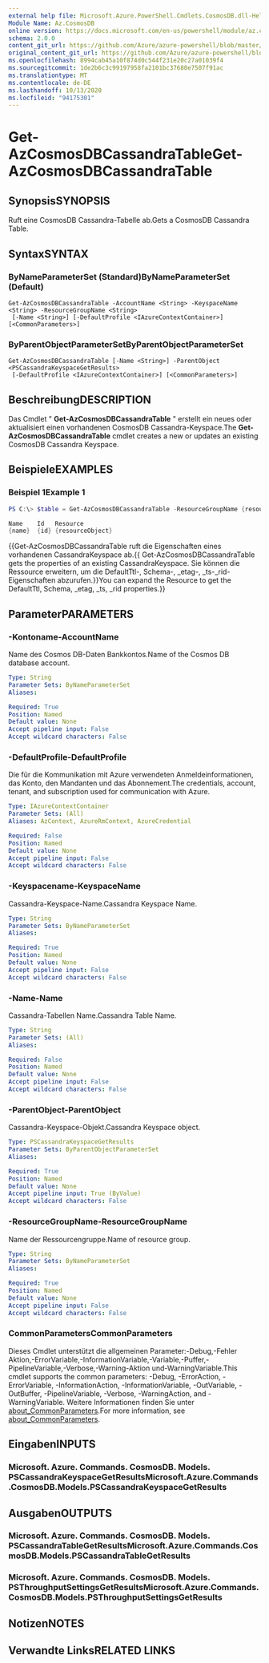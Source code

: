 ```yaml
---
external help file: Microsoft.Azure.PowerShell.Cmdlets.CosmosDB.dll-Help.xml
Module Name: Az.CosmosDB
online version: https://docs.microsoft.com/en-us/powershell/module/az.cosmosdb/get-azcosmosdbcassandratable
schema: 2.0.0
content_git_url: https://github.com/Azure/azure-powershell/blob/master/src/CosmosDB/CosmosDB/help/Get-AzCosmosDBCassandraTable.md
original_content_git_url: https://github.com/Azure/azure-powershell/blob/master/src/CosmosDB/CosmosDB/help/Get-AzCosmosDBCassandraTable.md
ms.openlocfilehash: 8994cab45a10f874d0c544f231e20c27a01039f4
ms.sourcegitcommit: 1de2b6c3c99197958fa2101bc37680e7507f91ac
ms.translationtype: MT
ms.contentlocale: de-DE
ms.lasthandoff: 10/13/2020
ms.locfileid: "94175301"
---
```

# <span data-ttu-id="d624a-101">Get-AzCosmosDBCassandraTable</span><span class="sxs-lookup"><span data-stu-id="d624a-101">Get-AzCosmosDBCassandraTable</span></span>

## <span data-ttu-id="d624a-102">Synopsis</span><span class="sxs-lookup"><span data-stu-id="d624a-102">SYNOPSIS</span></span>
<span data-ttu-id="d624a-103">Ruft eine CosmosDB Cassandra-Tabelle ab.</span><span class="sxs-lookup"><span data-stu-id="d624a-103">Gets a CosmosDB Cassandra Table.</span></span>

## <span data-ttu-id="d624a-104">Syntax</span><span class="sxs-lookup"><span data-stu-id="d624a-104">SYNTAX</span></span>

### <span data-ttu-id="d624a-105">ByNameParameterSet (Standard)</span><span class="sxs-lookup"><span data-stu-id="d624a-105">ByNameParameterSet (Default)</span></span>
```
Get-AzCosmosDBCassandraTable -AccountName <String> -KeyspaceName <String> -ResourceGroupName <String>
 [-Name <String>] [-DefaultProfile <IAzureContextContainer>] [<CommonParameters>]
```

### <span data-ttu-id="d624a-106">ByParentObjectParameterSet</span><span class="sxs-lookup"><span data-stu-id="d624a-106">ByParentObjectParameterSet</span></span>
```
Get-AzCosmosDBCassandraTable [-Name <String>] -ParentObject <PSCassandraKeyspaceGetResults>
 [-DefaultProfile <IAzureContextContainer>] [<CommonParameters>]
```

## <span data-ttu-id="d624a-107">Beschreibung</span><span class="sxs-lookup"><span data-stu-id="d624a-107">DESCRIPTION</span></span>
<span data-ttu-id="d624a-108">Das Cmdlet " **Get-AzCosmosDBCassandraTable** " erstellt ein neues oder aktualisiert einen vorhandenen CosmosDB Cassandra-Keyspace.</span><span class="sxs-lookup"><span data-stu-id="d624a-108">The **Get-AzCosmosDBCassandraTable** cmdlet creates a new or updates an existing CosmosDB Cassandra Keyspace.</span></span>

## <span data-ttu-id="d624a-109">Beispiele</span><span class="sxs-lookup"><span data-stu-id="d624a-109">EXAMPLES</span></span>

### <span data-ttu-id="d624a-110">Beispiel 1</span><span class="sxs-lookup"><span data-stu-id="d624a-110">Example 1</span></span>
```powershell
PS C:\> $table = Get-AzCosmosDBCassandraTable -ResourceGroupName {resourceGroupName} -AccountName {accountName} -Keyspace {keyspaceName} -Name {name}

Name    Id   Resource
{name}  {id} {resourceObject}
```

<span data-ttu-id="d624a-111">{{Get-AzCosmosDBCassandraTable ruft die Eigenschaften eines vorhandenen CassandraKeyspace ab.</span><span class="sxs-lookup"><span data-stu-id="d624a-111">{{ Get-AzCosmosDBCassandraTable gets the properties of an existing CassandraKeyspace.</span></span> <span data-ttu-id="d624a-112">Sie können die Ressource erweitern, um die DefaultTtl-, Schema-, _etag-, _ts-_rid-Eigenschaften abzurufen.}}</span><span class="sxs-lookup"><span data-stu-id="d624a-112">You can expand the Resource to get the DefaultTtl, Schema, _etag, _ts, _rid properties.}}</span></span>

## <span data-ttu-id="d624a-113">Parameter</span><span class="sxs-lookup"><span data-stu-id="d624a-113">PARAMETERS</span></span>

### <span data-ttu-id="d624a-114">-Kontoname</span><span class="sxs-lookup"><span data-stu-id="d624a-114">-AccountName</span></span>
<span data-ttu-id="d624a-115">Name des Cosmos DB-Daten Bankkontos.</span><span class="sxs-lookup"><span data-stu-id="d624a-115">Name of the Cosmos DB database account.</span></span>

```yaml
Type: String
Parameter Sets: ByNameParameterSet
Aliases:

Required: True
Position: Named
Default value: None
Accept pipeline input: False
Accept wildcard characters: False
```

### <span data-ttu-id="d624a-116">-DefaultProfile</span><span class="sxs-lookup"><span data-stu-id="d624a-116">-DefaultProfile</span></span>
<span data-ttu-id="d624a-117">Die für die Kommunikation mit Azure verwendeten Anmeldeinformationen, das Konto, den Mandanten und das Abonnement.</span><span class="sxs-lookup"><span data-stu-id="d624a-117">The credentials, account, tenant, and subscription used for communication with Azure.</span></span>

```yaml
Type: IAzureContextContainer
Parameter Sets: (All)
Aliases: AzContext, AzureRmContext, AzureCredential

Required: False
Position: Named
Default value: None
Accept pipeline input: False
Accept wildcard characters: False
```

### <span data-ttu-id="d624a-118">-Keyspacename</span><span class="sxs-lookup"><span data-stu-id="d624a-118">-KeyspaceName</span></span>
<span data-ttu-id="d624a-119">Cassandra-Keyspace-Name.</span><span class="sxs-lookup"><span data-stu-id="d624a-119">Cassandra Keyspace Name.</span></span>

```yaml
Type: String
Parameter Sets: ByNameParameterSet
Aliases:

Required: True
Position: Named
Default value: None
Accept pipeline input: False
Accept wildcard characters: False
```

### <span data-ttu-id="d624a-120">-Name</span><span class="sxs-lookup"><span data-stu-id="d624a-120">-Name</span></span>
<span data-ttu-id="d624a-121">Cassandra-Tabellen Name.</span><span class="sxs-lookup"><span data-stu-id="d624a-121">Cassandra Table Name.</span></span>

```yaml
Type: String
Parameter Sets: (All)
Aliases:

Required: False
Position: Named
Default value: None
Accept pipeline input: False
Accept wildcard characters: False
```

### <span data-ttu-id="d624a-122">-ParentObject</span><span class="sxs-lookup"><span data-stu-id="d624a-122">-ParentObject</span></span>
<span data-ttu-id="d624a-123">Cassandra-Keyspace-Objekt.</span><span class="sxs-lookup"><span data-stu-id="d624a-123">Cassandra Keyspace object.</span></span>

```yaml
Type: PSCassandraKeyspaceGetResults
Parameter Sets: ByParentObjectParameterSet
Aliases:

Required: True
Position: Named
Default value: None
Accept pipeline input: True (ByValue)
Accept wildcard characters: False
```

### <span data-ttu-id="d624a-124">-ResourceGroupName</span><span class="sxs-lookup"><span data-stu-id="d624a-124">-ResourceGroupName</span></span>
<span data-ttu-id="d624a-125">Name der Ressourcengruppe.</span><span class="sxs-lookup"><span data-stu-id="d624a-125">Name of resource group.</span></span>

```yaml
Type: String
Parameter Sets: ByNameParameterSet
Aliases:

Required: True
Position: Named
Default value: None
Accept pipeline input: False
Accept wildcard characters: False
```

### <span data-ttu-id="d624a-126">CommonParameters</span><span class="sxs-lookup"><span data-stu-id="d624a-126">CommonParameters</span></span>
<span data-ttu-id="d624a-127">Dieses Cmdlet unterstützt die allgemeinen Parameter:-Debug,-Fehler Aktion,-ErrorVariable,-InformationVariable,-Variable,-Puffer,-PipelineVariable,-Verbose,-Warning-Aktion und-WarningVariable.</span><span class="sxs-lookup"><span data-stu-id="d624a-127">This cmdlet supports the common parameters: -Debug, -ErrorAction, -ErrorVariable, -InformationAction, -InformationVariable, -OutVariable, -OutBuffer, -PipelineVariable, -Verbose, -WarningAction, and -WarningVariable.</span></span> <span data-ttu-id="d624a-128">Weitere Informationen finden Sie unter [about_CommonParameters](http://go.microsoft.com/fwlink/?LinkID=113216).</span><span class="sxs-lookup"><span data-stu-id="d624a-128">For more information, see [about_CommonParameters](http://go.microsoft.com/fwlink/?LinkID=113216).</span></span>

## <span data-ttu-id="d624a-129">Eingaben</span><span class="sxs-lookup"><span data-stu-id="d624a-129">INPUTS</span></span>

### <span data-ttu-id="d624a-130">Microsoft. Azure. Commands. CosmosDB. Models. PSCassandraKeyspaceGetResults</span><span class="sxs-lookup"><span data-stu-id="d624a-130">Microsoft.Azure.Commands.CosmosDB.Models.PSCassandraKeyspaceGetResults</span></span>

## <span data-ttu-id="d624a-131">Ausgaben</span><span class="sxs-lookup"><span data-stu-id="d624a-131">OUTPUTS</span></span>

### <span data-ttu-id="d624a-132">Microsoft. Azure. Commands. CosmosDB. Models. PSCassandraTableGetResults</span><span class="sxs-lookup"><span data-stu-id="d624a-132">Microsoft.Azure.Commands.CosmosDB.Models.PSCassandraTableGetResults</span></span>

### <span data-ttu-id="d624a-133">Microsoft. Azure. Commands. CosmosDB. Models. PSThroughputSettingsGetResults</span><span class="sxs-lookup"><span data-stu-id="d624a-133">Microsoft.Azure.Commands.CosmosDB.Models.PSThroughputSettingsGetResults</span></span>

## <span data-ttu-id="d624a-134">Notizen</span><span class="sxs-lookup"><span data-stu-id="d624a-134">NOTES</span></span>

## <span data-ttu-id="d624a-135">Verwandte Links</span><span class="sxs-lookup"><span data-stu-id="d624a-135">RELATED LINKS</span></span>
